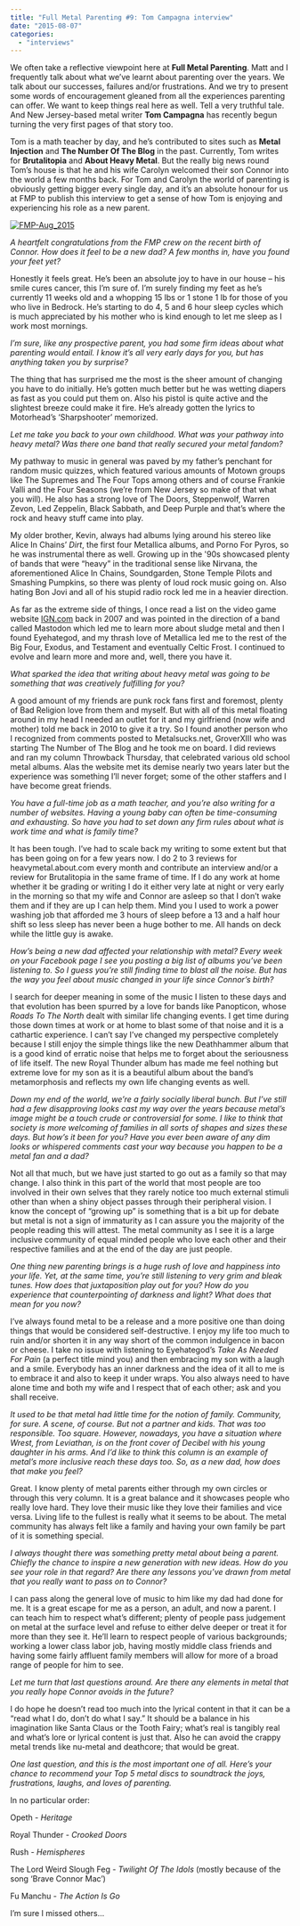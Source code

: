 ```yaml
---
title: "Full Metal Parenting #9: Tom Campagna interview"
date: "2015-08-07"
categories: 
  - "interviews"
---
```


We often take a reflective viewpoint here at **Full Metal Parenting**. Matt and I frequently talk about what we’ve learnt about parenting over the years. We talk about our successes, failures and/or frustrations. And we try to present some words of encouragement gleaned from all the experiences parenting can offer. We want to keep things real here as well. Tell a very truthful tale. And New Jersey-based metal writer **Tom Campagna** has recently begun turning the very first pages of that story too.

Tom is a math teacher by day, and he’s contributed to sites such as **Metal Injection** and **The Number Of The Blog** in the past. Currently, Tom writes for **Brutalitopia** and **About Heavy Metal**. But the really big news round Tom’s house is that he and his wife Carolyn welcomed their son Connor into the world a few months back. For Tom and Carolyn the world of parenting is obviously getting bigger every single day, and it’s an absolute honour for us at FMP to publish this interview to get a sense of how Tom is enjoying and experiencing his role as a new parent.

[![FMP-Aug_2015](https://hellbound.ca/wp-content/uploads/2015/07/FMP-Aug_2015.jpeg)](https://hellbound.ca/wp-content/uploads/2015/07/FMP-Aug_2015.jpeg)

_A heartfelt congratulations from the FMP crew on the recent birth of Connor. How does it feel to be a new dad? A few months in, have you found your feet yet?_

Honestly it feels great. He’s been an absolute joy to have in our house – his smile cures cancer, this I’m sure of. I’m surely finding my feet as he’s currently 11 weeks old and a whopping 15 lbs or 1 stone 1 lb for those of you who live in Bedrock. He’s starting to do 4, 5 and 6 hour sleep cycles which is much appreciated by his mother who is kind enough to let me sleep as I work most mornings.

_I’m sure, like any prospective parent, you had some firm ideas about what parenting would entail. I know it’s all very early days for you, but has anything taken you by surprise?_

The thing that has surprised me the most is the sheer amount of changing you have to do initially. He’s gotten much better but he was wetting diapers as fast as you could put them on. Also his pistol is quite active and the slightest breeze could make it fire. He’s already gotten the lyrics to Motorhead’s ‘Sharpshooter’ memorized.

_Let me take you back to your own childhood. What was your pathway into heavy metal? Was there one band that really secured your metal fandom?_

My pathway to music in general was paved by my father’s penchant for random music quizzes, which featured various amounts of Motown groups like The Supremes and The Four Tops among others and of course Frankie Valli and the Four Seasons (we’re from New Jersey so make of that what you will). He also has a strong love of The Doors, Steppenwolf, Warren Zevon, Led Zeppelin, Black Sabbath, and Deep Purple and that’s where the rock and heavy stuff came into play.

My older brother, Kevin, always had albums lying around his stereo like Alice In Chains’ _Dirt_, the first four Metallica albums, and Porno For Pyros, so he was instrumental there as well. Growing up in the '90s showcased plenty of bands that were “heavy” in the traditional sense like Nirvana, the aforementioned Alice In Chains, Soundgarden, Stone Temple Pilots and Smashing Pumpkins, so there was plenty of loud rock music going on. Also hating Bon Jovi and all of his stupid radio rock led me in a heavier direction.

As far as the extreme side of things, I once read a list on the video game website [IGN.com](http://www.ign.com/articles/2007/01/20/top-25-metal-albums?page=3) back in 2007 and was pointed in the direction of a band called Mastodon which led me to learn more about sludge metal and then I found Eyehategod, and my thrash love of Metallica led me to the rest of the Big Four, Exodus, and Testament and eventually Celtic Frost. I continued to evolve and learn more and more and, well, there you have it.

_What sparked the idea that writing about heavy metal was going to be something that was creatively fulfilling for you?_

A good amount of my friends are punk rock fans first and foremost, plenty of Bad Religion love from them and myself. But with all of this metal floating around in my head I needed an outlet for it and my girlfriend (now wife and mother) told me back in 2010 to give it a try. So I found another person who I recognized from comments posted to Metalsucks.net, GroverXIII who was starting The Number of The Blog and he took me on board. I did reviews and ran my column Throwback Thursday, that celebrated various old school metal albums. Alas the website met its demise nearly two years later but the experience was something I’ll never forget; some of the other staffers and I have become great friends.

_You have a full-time job as a math teacher, and you’re also writing for a number of websites. Having a young baby can often be time-consuming and exhausting. So have you had to set down any firm rules about what is work time and what is family time?_

It has been tough. I’ve had to scale back my writing to some extent but that has been going on for a few years now. I do 2 to 3 reviews for heavymetal.about.com every month and contribute an interview and/or a review for Brutalitopia in the same frame of time. If I do any work at home whether it be grading or writing I do it either very late at night or very early in the morning so that my wife and Connor are asleep so that I don’t wake them and if they are up I can help them. Mind you I used to work a power washing job that afforded me 3 hours of sleep before a 13 and a half hour shift so less sleep has never been a huge bother to me. All hands on deck while the little guy is awake.

_How’s being a new dad affected your relationship with metal? Every week on your Facebook page I see you posting a big list of albums you’ve been listening to. So I guess you’re still finding time to blast all the noise. But has the way you feel about music changed in your life since Connor’s birth?_

I search for deeper meaning in some of the music I listen to these days and that evolution has been spurred by a love for bands like Panopticon, whose _Roads To The North_ dealt with similar life changing events. I get time during those down times at work or at home to blast some of that noise and it is a cathartic experience. I can’t say I’ve changed my perspective completely because I still enjoy the simple things like the new Deathhammer album that is a good kind of erratic noise that helps me to forget about the seriousness of life itself. The new Royal Thunder album has made me feel nothing but extreme love for my son as it is a beautiful album about the band’s metamorphosis and reflects my own life changing events as well.

_Down my end of the world, we’re a fairly socially liberal bunch. But I’ve still had a few disapproving looks cast my way over the years because metal’s image might be a touch crude or controversial for some. I like to think that society is more welcoming of families in all sorts of shapes and sizes these days. But how’s it been for you? Have you ever been aware of any dim looks or whispered comments cast your way because you happen to be a metal fan and a dad?_

Not all that much, but we have just started to go out as a family so that may change. I also think in this part of the world that most people are too involved in their own selves that they rarely notice too much external stimuli other than when a shiny object passes through their peripheral vision. I know the concept of “growing up” is something that is a bit up for debate but metal is not a sign of immaturity as I can assure you the majority of the people reading this will attest. The metal community as I see it is a large inclusive community of equal minded people who love each other and their respective families and at the end of the day are just people.

_One thing new parenting brings is a huge rush of love and happiness into your life. Yet, at the same time, you’re still listening to very grim and bleak tunes. How does that juxtaposition play out for you? How do you experience that counterpointing of darkness and light? What does that mean for you now?_

I’ve always found metal to be a release and a more positive one than doing things that would be considered self-destructive. I enjoy my life too much to ruin and/or shorten it in any way short of the common indulgence in bacon or cheese. I take no issue with listening to Eyehategod’s _Take As Needed For Pain_ (a perfect title mind you) and then embracing my son with a laugh and a smile. Everybody has an inner darkness and the idea of it all to me is to embrace it and also to keep it under wraps. You also always need to have alone time and both my wife and I respect that of each other; ask and you shall receive.

_It used to be that metal had little time for the notion of family. Community, for sure. A scene, of course. But not a partner and kids. That was too responsible. Too square. However, nowadays, you have a situation where Wrest, from Leviathan, is on the front cover of Decibel with his young daughter in his arms. And I’d like to think this column is an example of metal’s more inclusive reach these days too. So, as a new dad, how does that make you feel?_

Great. I know plenty of metal parents either through my own circles or through this very column. It is a great balance and it showcases people who really love hard. They love their music like they love their families and vice versa. Living life to the fullest is really what it seems to be about. The metal community has always felt like a family and having your own family be part of it is something special.

_I always thought there was something pretty metal about being a parent. Chiefly the chance to inspire a new generation with new ideas. How do you see your role in that regard? Are there any lessons you’ve drawn from metal that you really want to pass on to Connor?_

I can pass along the general love of music to him like my dad had done for me. It is a great escape for me as a person, an adult, and now a parent. I can teach him to respect what’s different; plenty of people pass judgement on metal at the surface level and refuse to either delve deeper or treat it for more than they see it. He’ll learn to respect people of various backgrounds; working a lower class labor job, having mostly middle class friends and having some fairly affluent family members will allow for more of a broad range of people for him to see.

_Let me turn that last questions around. Are there any elements in metal that you really hope Connor avoids in the future?_

I do hope he doesn’t read too much into the lyrical content in that it can be a “read what I do, don’t do what I say.” It should be a balance in his imagination like Santa Claus or the Tooth Fairy; what’s real is tangibly real and what’s lore or lyrical content is just that. Also he can avoid the crappy metal trends like nu-metal and deathcore; that would be great.

_One last question, and this is the most important one of all. Here’s your chance to recommend your Top 5 metal discs to soundtrack the joys, frustrations, laughs, and loves of parenting._

In no particular order:

Opeth - _Heritage_

Royal Thunder - _Crooked Doors_

Rush - _Hemispheres_

The Lord Weird Slough Feg - _Twilight Of The Idols_ (mostly because of the song ‘Brave Connor Mac’)

Fu Manchu - _The Action Is Go_

I’m sure I missed others...
